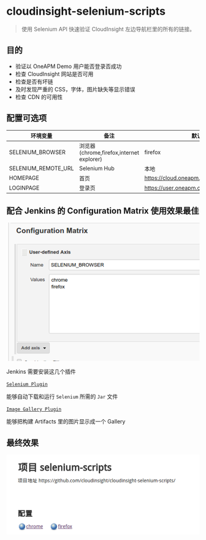 # cloudinsight-selenium-scripts

> 使用 Selenium API 快速验证 CloudInsight 左边导航栏里的所有的链接。

## 目的

- 验证以 OneAPM Demo 用户能否登录否成功
- 检查 CloudInsight 网站是否可用
- 检查是否有坏链
- 及时发现严重的 CSS，字体，图片缺失等显示错误
- 检查 CDN 的可用性

## 配置可选项

|      环境变量              |       备注       | 默认值                                  |
|---------------------------|------------------|----------------------------------------|
|   SELENIUM_BROWSER        |   浏览器(chrome,firefox,internet explorer) | firefox       |
|   SELENIUM_REMOTE_URL     |   Selenium Hub   | 本地                                    |
|   HOMEPAGE                |   首页            | https://cloud.oneapm.com/              |
|   LOGINPAGE               |   登录页          | https://user.oneapm.com/account/demo.do|

## 配合 Jenkins 的 Configuration Matrix 使用效果最佳

![Jenkins](./configuration.png)

Jenkins 需要安装这几个插件

[`Selenium Plugin`](http://wiki.jenkins-ci.org/display/JENKINS/Selenium+Plugin)

能够自动下载和运行 `Selenium` 所需的 `Jar` 文件

[`Image Gallery Plugin`](https://wiki.jenkins-ci.org/display/JENKINS/Image+Gallery+Plugin)

能够把构建 Artifacts 里的图片显示成一个 Gallery

## 最终效果

![Result](./result.png)
